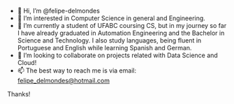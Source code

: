 - 👋 Hi, I’m @felipe-delmondes
- 👀 I’m interested in Computer Science in general and Engineering.
- 🌱 I’m currently a student of UFABC coursing CS, but in my journey so far I have already graduated in Automation Engineering and the Bachelor in Science and Technology. I also study languages, being fluent in Portuguese and English while learning Spanish and German.
- 💞️ I’m looking to collaborate on projects related with Data Science and Cloud!
- 📫 The best way to reach me is via email: felipe_delmondes@hotmail.com

Thanks!
